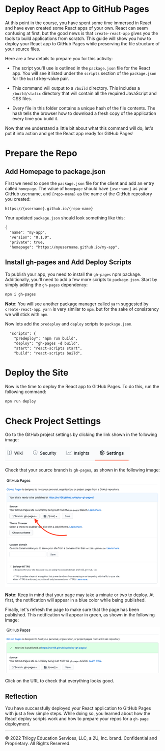 # Deploy React App to GitHub Pages

At this point in the course, you have spent some time immersed in React and have even created some React apps of your own. React can seem confusing at first, but the good news is that `create-react-app` gives you the tools to build applications from scratch. This guide will show you how to deploy your React app to GitHub Pages while preserving the file structure of your source files. 

Here are a few details to prepare you for this activity:

* The script you'll use is outlined in the `package.json` file for the React app. You will see it listed under the `scripts` section of the `package.json` for the `build` key-value pair.

* This command will output to a `/build` directory. This includes a `/build/static` directory that will contain all the required JavaScript and CSS files.

* Every file in this folder contains a unique hash of the file contents. The hash tells the browser how to download a fresh copy of the application every time you build it.

Now that we understand a little bit about what this command will do, let's put it into action and get the React app ready for GitHub Pages!

# Prepare the Repo

## Add Homepage to package.json

First we need to open the `package.json` file for the client and add an entry called `homepage`. The value of `homepage` should have `{username}` as your GitHub username, and `{repo-name}` as the name of the GitHub repository you created: 

```
https://{username}.github.io/{repo-name}
```

Your updated `package.json` should look something like this:

```text
{
  "name": "my-app",
  "version": "0.1.0",
  "private": true,
  "homepage": "https://myusername.github.io/my-app",
```

## Install gh-pages and Add Deploy Scripts

To publish your app, you need to install the `gh-pages` npm package. Additionally, you'll need to add a few more scripts to `package.json`. Start by simply adding the `gh-pages` dependency:

```sh
npm i gh-pages
```
**Note:** You will see another package manager called `yarn` suggested by `create-react-app`. `yarn` is very similar to `npm`, but for the sake of consistency we will stick with `npm`.

Now lets add the `predeploy` and `deploy` scripts to `package.json`. 

```text
  "scripts": {
    "predeploy": "npm run build",
    "deploy": "gh-pages -d build",
    "start": "react-scripts start",
    "build": "react-scripts build",
```

# Deploy the Site

Now is the time to deploy the React app to GitHub Pages. To do this, run the following command:

```sh
npm run deploy
```

# Check Project Settings

Go to the GitHub project settings by clicking the link shown in the following image:

![In GitHub, the Settings tab is underlined in red.](Images/01-repo-settings.png)

Check that your source branch is `gh-pages`, as shown in the following image:

![In the Settings tab of GitHub Pages, gh-pages is set as the Source.](Images/02-ready.png)

**Note:** Keep in mind that your page may take a minute or two to deploy. At first, the notification will appear in a blue color while being published.

Finally, let's refresh the page to make sure that the page has been published. This notification will appear in green, as shown in the following image:

![In GitHub Pages, a green notification states, "Your site is published", followed by a link to the site.](Images/04-published.png)

Click on the URL to check that everything looks good.

## Reflection

You have successfully deployed your React application to GitHub Pages with just a few simple steps. While doing so, you learned about how the React deploy scripts work and how to prepare your repos for a `gh-page` deployment.

---
© 2022 Trilogy Education Services, LLC, a 2U, Inc. brand. Confidential and Proprietary. All Rights Reserved.
